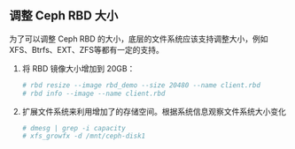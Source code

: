 ## 调整 Ceph RBD 大小

为了可以调整 Ceph RBD 的大小，底层的文件系统应该支持调整大小，例如 XFS、Btrfs、EXT、ZFS等都有一定的支持。

1. 将 RBD 镜像大小增加到 20GB：

    ``` bash
    # rbd resize --image rbd_demo --size 20480 --name client.rbd
    # rbd info --image --name client.rbd
    ```

2. 扩展文件系统来利用增加了的存储空间。根据系统信息观察文件系统大小变化

    ```bash
    # dmesg | grep -i capacity
    # xfs_growfx -d /mnt/ceph-disk1
    ```